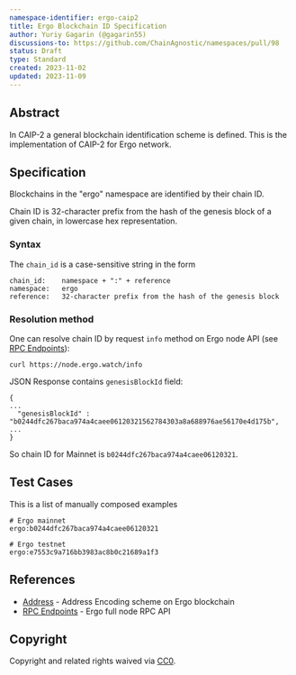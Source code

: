 ```yaml
---
namespace-identifier: ergo-caip2
title: Ergo Blockchain ID Specification
author: Yuriy Gagarin (@gagarin55)
discussions-to: https://github.com/ChainAgnostic/namespaces/pull/98
status: Draft
type: Standard
created: 2023-11-02
updated: 2023-11-09
---
```



## Abstract

In CAIP-2 a general blockchain identification scheme is defined. This is the
implementation of CAIP-2 for Ergo network.


## Specification

Blockchains in the "ergo" namespace are identified by their chain ID.

Chain ID is 32-character prefix from the hash of the genesis block of a given chain, in lowercase hex representation.


### Syntax

The `chain_id` is a case-sensitive string in the form

```
chain_id:    namespace + ":" + reference
namespace:   ergo
reference:   32-character prefix from the hash of the genesis block
```

### Resolution method

One can resolve chain ID by request `info` method on Ergo node API (see [RPC Endpoints][]):
```
curl https://node.ergo.watch/info
```

JSON Response contains `genesisBlockId` field:
```
{
...
  "genesisBlockId" : "b0244dfc267baca974a4caee06120321562784303a8a688976ae56170e4d175b",
...
}
```
So chain ID for Mainnet is `b0244dfc267baca974a4caee06120321`.


## Test Cases

This is a list of manually composed examples

```
# Ergo mainnet
ergo:b0244dfc267baca974a4caee06120321

# Ergo testnet
ergo:e7553c9a716bb3983ac8b0c21689a1f3

```

## References
- [Address][] - Address Encoding scheme on Ergo blockchain
- [RPC Endpoints][] - Ergo full node RPC API

[Address]:https://docs.ergoplatform.com/assets/py/Ergo_Address_Encoding/
[RPC Endpoints]:https://docs.ergoplatform.com/node/swagger/


## Copyright

Copyright and related rights waived via [CC0](../LICENSE).
